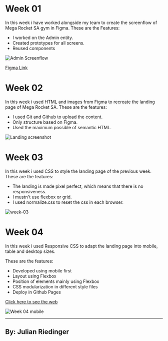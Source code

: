 # Week 01

In this week i have worked alongside my team to create the screenflow of Mega Rocket SA gym in Figma. These are the Features:

- I worked on the Admin entity.
- Created prototypes for all screens.
- Reused components

![Admin Screenflow](https://user-images.githubusercontent.com/90704238/227729516-9a63fcdd-a4a8-4a30-8746-c04baf1ebf07.png)

[Figma Link](https://www.figma.com/file/IGkIxih6STHxdBqnuGYTlR/BaSP-m2023-MegaRocket-Nico?node-id=41-4)


# Week 02
In this week i used HTML and images from Figma to recreate the landing page of Mega Rocket SA. These are the features:

- I used Git and Github to upload the content.
- Only structure based on Figma.
- Used the maximum possible of semantic HTML.

![Landing screenshot](https://user-images.githubusercontent.com/90704238/227729201-54f3e621-ac4b-4745-b138-68272d1264cb.png)

# Week 03

In this week i used CSS to style the landing page of the previous week. These are the features:

- The landing is made pixel perfect, which means that there is no responsiveness. 
- I mustn't use flexbox or grid.
- I used normalize.css to reset the css in each browser.

![week-03](https://user-images.githubusercontent.com/90704238/229373933-7dbc315b-69d5-4b7d-bb2f-fb86849bdb99.png)

# Week 04

In this week i used Responsive CSS to adapt the landing page into mobile, table and desktop sizes.

These are the features:
 
- Developed using mobile first
- Layout using Flexbox
- Position of elements mainly using Flexbox
- CSS modularization in different style files
- Deploy in Github Pages

[Click here to see the web](https://julianriedinger7.github.io/BaSP-M2023/Week-04/)

![Week 04 mobile](https://user-images.githubusercontent.com/90704238/230983388-645325c7-2173-4546-834d-6de0c7726b2e.png)


---
By: Julian Riedinger
---